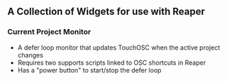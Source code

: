 ## A Collection of Widgets for use with Reaper
### Current Project Monitor
- A defer loop monitor that updates TouchOSC when the active project changes
- Requires two supports scripts linked to OSC shortcuts in Reaper
- Has a "power button" to start/stop the defer loop

